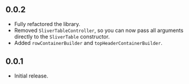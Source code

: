 ## 0.0.2

* Fully refactored the library.
* Removed `SliverTableController`, so you can now pass all arguments directly to the `SliverTable`
  constructor.
* Added `rowContainerBuilder` and `topHeaderContainerBuilder`.

## 0.0.1

* Initial release.
